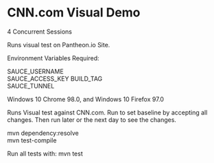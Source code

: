 # CNN.com Visual Demo

4 Concurrent Sessions   

Runs visual test on Pantheon.io Site.

Environment Variables Required:

SAUCE_USERNAME   
SAUCE_ACCESS_KEY
BUILD_TAG   
SAUCE_TUNNEL

Windows 10 Chrome 98.0, and Windows 10 Firefox 97.0

Runs Visual test against CNN.com. Run to set baseline by accepting all changes.
Then run later or the next day to see the changes.

mvn dependency:resolve    
mvn test-compile

Run all tests with: mvn test
